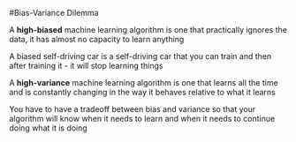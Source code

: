 #Bias-Variance Dilemma

A **high-biased** machine learning algorithm is one that practically ignores the data, it has almost no capacity to learn anything

A biased self-driving car is a self-driving car that you can train and then after training it - it will stop learning things

A **high-variance** machine learning algorithm is one that learns all the time and is constantly changing in the way it behaves relative to what it learns

You have to have a tradeoff between bias and variance so that your algorithm will know when it needs to learn and when it needs to continue doing what it is doing
